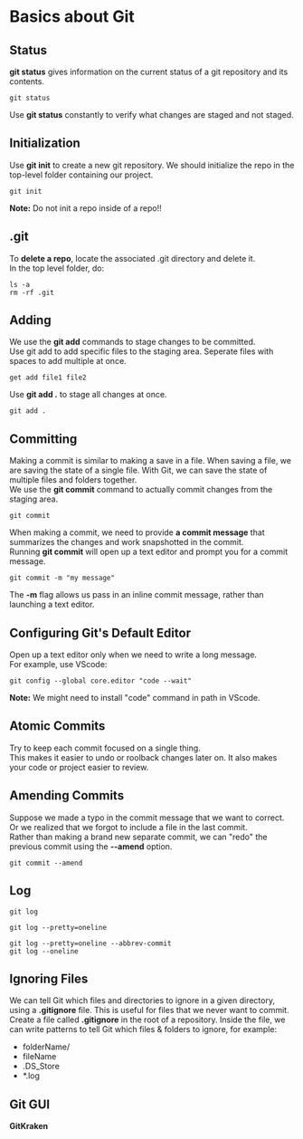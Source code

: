 # Basics about Git

## Status
**git status** gives information on the current status of a git repository and its contents.
```
git status
```
Use **git status** constantly to verify what changes are staged and not staged.

## Initialization
Use **git init** to create a new git repository. We should initialize the repo in the top-level folder containing our project.
```
git init
```
**Note:** Do not init a repo inside of a repo!!

## .git
To **delete a repo**, locate the associated .git directory and delete it.<br>
In the top level folder, do:
```
ls -a
rm -rf .git
```

## Adding
We use the **git add** commands to stage changes to be committed.<br>
Use git add to add specific files to the staging area. Seperate files with spaces to add multiple at once.
```
get add file1 file2
```
Use **git add .** to stage all changes at once.
```
git add .
```

## Committing
Making a commit is similar to making a save in a file. When saving a file, we are saving the state of a single file. 
With Git, we can save the state of multiple files and folders together.<br>
We use the **git commit** command to actually commit changes from the staging area.<br>
```
git commit
```
When making a commit, we need to provide **a commit message** that summarizes the changes and work snapshotted in the commit.<br>
Running **git commit** will open up a text editor and prompt you for a commit message.<br>
```
git commit -m "my message"
```
The **-m** flag allows us pass in an inline commit message, rather than launching a text editor.

## Configuring Git's Default Editor
Open up a text editor only when we need to write a long message.<br>
For example, use VScode:
```
git config --global core.editor "code --wait"
```
**Note:** We might need to install "code" command in path in VScode.

## Atomic Commits
Try to keep each commit focused on a single thing.<br>
This makes it easier to undo or roolback changes later on. It also makes your code or project easier to review.

## Amending Commits
Suppose we made a typo in the commit message that we want to correct. Or we realized that we forgot to include a file in the last commit.<br>
Rather than making a brand new separate commit, we can "redo" the previous commit using the **--amend** option.
```
git commit --amend
```

## Log
```
git log
```
```
git log --pretty=oneline
```
```
git log --pretty=oneline --abbrev-commit
git log --oneline
```

## Ignoring Files
We can tell Git which files and directories to ignore in a given directory, using a **.gitignore** file.
This is useful for files that we never want to commit.<br>
Create a file called **.gitignore** in the root of a repository. Inside the file, we can write patterns to tell Git which files & folders to ignore, for example:
- folderName/
- fileName
- .DS_Store
- *.log

## Git GUI
**GitKraken**
